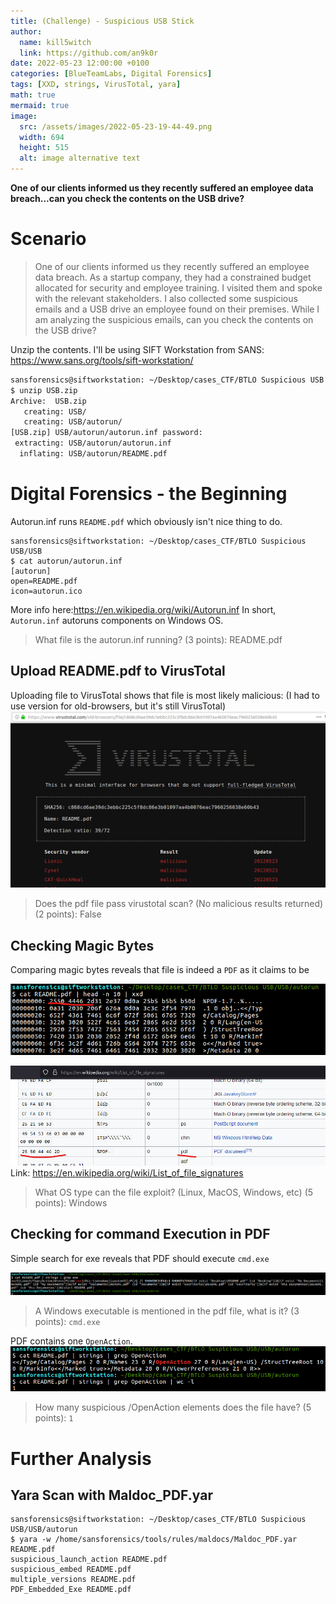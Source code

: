 ```yaml
---
title: (Challenge) - Suspicious USB Stick
author:
  name: kill5witch
  link: https://github.com/an9k0r
date: 2022-05-23 12:00:00 +0100
categories: [BlueTeamLabs, Digital Forensics]
tags: [XXD, strings, VirusTotal, yara]
math: true
mermaid: true
image:
  src: /assets/images/2022-05-23-19-44-49.png
  width: 694
  height: 515
  alt: image alternative text
---
```

**One of our clients informed us they recently suffered an employee data breach...can you check the contents on the USB drive?**
# Scenario
> One of our clients informed us they recently suffered an employee data breach. As a startup company, they had a constrained budget allocated for security and employee training. I visited them and spoke with the relevant stakeholders. I also collected some suspicious emails and a USB drive an employee found on their premises. While I am analyzing the suspicious emails, can you check the contents on the USB drive?   

Unzip the contents. I'll be using SIFT Workstation from SANS: https://www.sans.org/tools/sift-workstation/

```bash
sansforensics@siftworkstation: ~/Desktop/cases_CTF/BTLO Suspicious USB
$ unzip USB.zip 
Archive:  USB.zip
   creating: USB/
   creating: USB/autorun/
[USB.zip] USB/autorun/autorun.inf password: 
 extracting: USB/autorun/autorun.inf  
  inflating: USB/autorun/README.pdf  
```

# Digital Forensics - the Beginning 

Autorun.inf runs `README.pdf` which obviously isn't nice thing to do.
```
sansforensics@siftworkstation: ~/Desktop/cases_CTF/BTLO Suspicious USB/USB
$ cat autorun/autorun.inf 
[autorun]
open=README.pdf
icon=autorun.ico
```
More info here:https://en.wikipedia.org/wiki/Autorun.inf 
In short, `Autorun.inf` autoruns components on Windows OS.

> What file is the autorun.inf running? (3 points): README.pdf

## Upload README.pdf to VirusTotal

Uploading file to VirusTotal shows that file is most likely malicious:
(I had to use version for old-browsers, but it's still VirusTotal)
![](/assets/images/2022-05-23-19-28-50.png)

> Does the pdf file pass virustotal scan? (No malicious results returned) (2 points): False

## Checking Magic Bytes
Comparing magic bytes reveals that file is indeed a `PDF` as it claims to be

![](/assets/images/2022-05-23-19-31-15.png)

![](/assets/images/2022-05-23-19-32-07.png)
Link: https://en.wikipedia.org/wiki/List_of_file_signatures

> What OS type can the file exploit? (Linux, MacOS, Windows, etc) (5 points): Windows

## Checking for command Execution in PDF
Simple search for exe reveals that PDF should execute `cmd.exe`

![](/assets/images/2022-05-23-19-34-12.png)

> A Windows executable is mentioned in the pdf file, what is it? (3 points): `cmd.exe`

PDF contains one `OpenAction`.
![](/assets/images/2022-05-23-19-41-10.png)

> How many suspicious /OpenAction elements does the file have? (5 points): `1`

# Further Analysis
## Yara Scan with Maldoc_PDF.yar
```
sansforensics@siftworkstation: ~/Desktop/cases_CTF/BTLO Suspicious USB/USB/autorun
$ yara -w /home/sansforensics/tools/rules/maldocs/Maldoc_PDF.yar README.pdf 
suspicious_launch_action README.pdf
suspicious_embed README.pdf
multiple_versions README.pdf
PDF_Embedded_Exe README.pdf
```

